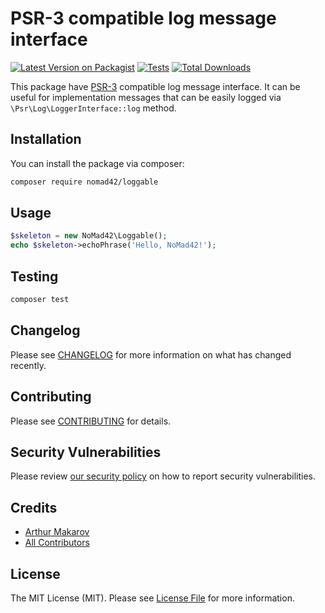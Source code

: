 # PSR-3 compatible log message interface

[![Latest Version on Packagist](https://img.shields.io/packagist/v/nomad42/loggable.svg?style=flat-square)](https://packagist.org/packages/nomad42/loggable)
[![Tests](https://img.shields.io/github/actions/workflow/status/nomad42/loggable/run-tests.yml?branch=main&label=tests&style=flat-square)](https://github.com/nomad42/loggable/actions/workflows/run-tests.yml)
[![Total Downloads](https://img.shields.io/packagist/dt/nomad42/loggable.svg?style=flat-square)](https://packagist.org/packages/nomad42/loggable)

This package have [PSR-3](https://www.php-fig.org/psr/psr-3/) compatible log message interface.
It can be useful for implementation messages that can be easily logged via `\Psr\Log\LoggerInterface::log` method.

## Installation

You can install the package via composer:

```bash
composer require nomad42/loggable
```

## Usage

```php
$skeleton = new NoMad42\Loggable();
echo $skeleton->echoPhrase('Hello, NoMad42!');
```

## Testing

```bash
composer test
```

## Changelog

Please see [CHANGELOG](CHANGELOG.md) for more information on what has changed recently.

## Contributing

Please see [CONTRIBUTING](.github/blob/main/CONTRIBUTING.md) for details.

## Security Vulnerabilities

Please review [our security policy](../../security/policy) on how to report security vulnerabilities.

## Credits

- [Arthur Makarov](https://github.com/NoMad42)
- [All Contributors](../../contributors)

## License

The MIT License (MIT). Please see [License File](LICENSE.md) for more information.
